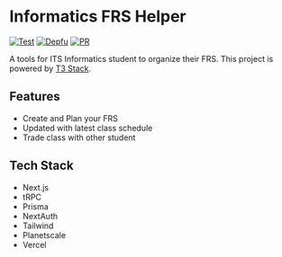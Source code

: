 # Informatics FRS Helper

[![Test](https://github.com/albugowy15/informatics-frs-helper/actions/workflows/test.yml/badge.svg)](https://github.com/albugowy15/informatics-frs-helper/actions/workflows/test.yml)
[![Depfu](https://badges.depfu.com/badges/3a318ae2e6a5865de276354c9eadc98f/overview.svg)](https://depfu.com/github/albugowy15/informatics-frs-helper?project_id=38194)
[![PR](https://img.shields.io/badge/PRs-welcome-blue)](https://github.com/albugowy15/informatics-frs-helper/pulls)

A tools for ITS Informatics student to organize their FRS. This project is powered by [T3 Stack](https://create.t3.gg/).

## Features

- Create and Plan your FRS
- Updated with latest class schedule
- Trade class with other student

## Tech Stack

- Next.js
- tRPC
- Prisma
- NextAuth
- Tailwind
- Planetscale
- Vercel
